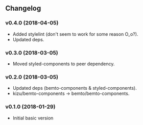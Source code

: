 ## Changelog

### v0.4.0 (2018-04-05)

- Added stylelint (don't seem to work for some reason O_o?).
- Updated deps.

### v0.3.0 (2018-03-05)

- Moved styled-components to peer dependency.

### v0.2.0 (2018-03-05)

- Updated deps (bemto-components & styled-components).
- kizu/bemto-components → bemto/bemto-components.

### v0.1.0 (2018-01-29)

- Initial basic version
